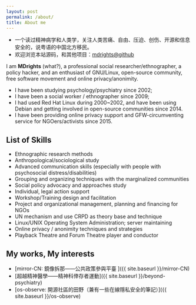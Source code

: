 ```yaml
---
layout: post
permalink: /about/
title: About me
---
```


- 一个读过精神病学和人类学，关注人类苦痛、自由、压迫、创伤、开源和信息安全的，说粤语的中国北方移民。
- 欢迎浏览本站源码，和其他项目：[mdrights@github](https://github.com/mdrights)


I am **MDrights** (what?), a professional social researcher/ethnographer, a policy hacker, and an enthusiast of GNU/Linux, open-source community, free software movement and online privacy/anonimity.   

- I have been studying psychology/psychiatry since 2002; 
- I have been a social worker / ethnographer since 2009;
- I had used Red Hat Linux during 2000~2002, and have been using Debian and getting involved in open-source communities since 2014.
- I have been providing online privacy support and GFW-circumventing service for NGOers/activists since 2015.

## List of Skills
- Ethnographic research methods
- Anthropological/sociological study
- Advanced communication skills (especially with people with psychosocial distress/disabilities)
- Grouping and organizing techniques with the marginalized communities
- Social policy advocacy and approaches study
- Individual, legal action support 
- Workshop/Training design and facilitation
- Project and organizational management, planning and financing for NGOs
- UN mechanism and use CRPD as theory base and technique
- Linux/UNIX Operating System Administration; server maintaining 
- Online privacy / anonimity techniques and strategies
- Playback Theatre and Forum Theatre player and conductor

## My works, My interests
- [mirror-CN: 鏡像拆那——公共政策參與平臺 ]({{ site.baseurl }}/mirror-CN)  
- [超越精神醫學——精神科倖存者運動]({{ site.baseurl }}/beyond-psychiatry)
- [os-observe: 開源社區的田野（兼有一些在線隱私安全的筆記）]({{ site.baseurl }}/os-observe)
